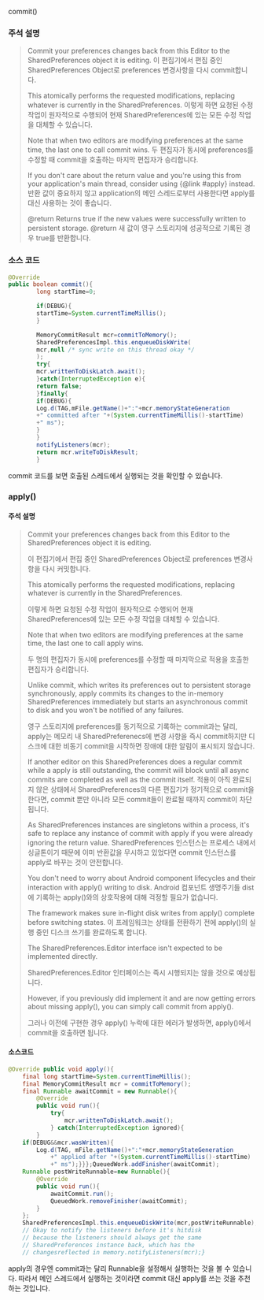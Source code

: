 commit()

### 주석 설명

> Commit your preferences changes back from this Editor to the SharedPreferences object it is editing.
> 이 편집기에서 편집 중인 SharedPreferences Object로 preferences 변경사항을 다시 commit합니다.
>
>This atomically performs the requested modifications, replacing whatever is currently in the SharedPreferences. 이렇게 하면 요청된 수정 작업이 원자적으로 수행되어 현재 SharedPreferences에 있는 모든 수정 작업을 대체할 수 있습니다.
>
>Note that when two editors are modifying preferences at the same time, the last one to call commit wins.
> 두 편집자가 동시에 preferences를 수정할 때 commit을 호출하는 마지막 편집자가 승리합니다.
>
>If you don't care about the return value and you're using this from your application's main thread, consider using {@link #apply} instead.
> 반환 값이 중요하지 않고 application의 메인 스레드로부터 사용한다면 apply를 대신 사용하는 것이 좋습니다.
>
>@return Returns true if the new values were successfully written to persistent storage. @return 새 값이 영구 스토리지에 성공적으로 기록된 경우 true를 반환합니다.

### 소스 코드

```java
@Override
public boolean commit(){
        long startTime=0;

        if(DEBUG){
        startTime=System.currentTimeMillis();
        }

        MemoryCommitResult mcr=commitToMemory();
        SharedPreferencesImpl.this.enqueueDiskWrite(
        mcr,null /* sync write on this thread okay */
        );
        try{
        mcr.writtenToDiskLatch.await();
        }catch(InterruptedException e){
        return false;
        }finally{
        if(DEBUG){
        Log.d(TAG,mFile.getName()+":"+mcr.memoryStateGeneration
        +" committed after "+(System.currentTimeMillis()-startTime)
        +" ms");
        }
        }
        notifyListeners(mcr);
        return mcr.writeToDiskResult;
        }
```

commit 코드를 보면 호출된 스레드에서 실행되는 것을 확인할 수 있습니다.

### apply()

#### 주석 설명

> Commit your preferences changes back from this Editor to the SharedPreferences object it is editing.
>
> 이 편집기에서 편집 중인 SharedPreferences Object로 preferences 변경사항을 다시 커밋합니다.
>
>This atomically performs the requested modifications, replacing whatever is currently in the SharedPreferences.
>
> 이렇게 하면 요청된 수정 작업이 원자적으로 수행되어 현재 SharedPreferences에 있는 모든 수정 작업을 대체할 수 있습니다.
>
>Note that when two editors are modifying preferences at the same time, the last one to call apply wins.
>
>두 명의 편집자가 동시에 preferences를 수정할 때 마지막으로 적용을 호출한 편집자가 승리합니다.
>
>Unlike commit, which writes its preferences out to persistent storage synchronously, apply commits its changes to the in-memory SharedPreferences immediately but starts an asynchronous commit to disk and you won't be notified of any failures.
>
> 영구 스토리지에 preferences를 동기적으로 기록하는 commit과는 달리, apply는 메모리 내 SharedPreferenecs에 변경 사항을 즉시 commit하지만 디스크에 대한 비동기 commit을 시작하면 장애에 대한 알림이 표시되지 않습니다.
>
> If another editor on this SharedPreferences does a regular commit while a apply is still outstanding, the commit will block until all async commits are completed as well as the commit itself.
> 적용이 아직 완료되지 않은 상태에서 SharedPreferences의 다른 편집기가 정기적으로 commit을 한다면, commit 뿐만 아니라 모든 commit들이 완료될 때까지 commit이 차단됩니다.
>
>As SharedPreferences instances are singletons within a process, it's safe to replace any instance of commit with apply if you were already ignoring the return value. SharedPreferences
> 인스턴스는 프로세스 내에서 싱글톤이기 때문에 이미 반환값을 무시하고 있었다면 commit 인스턴스를 apply로 바꾸는 것이 안전합니다.
>
>You don't need to worry about Android component lifecycles and their interaction with apply() writing to disk. Android 컴포넌트 생명주기들 dist에 기록하는 apply()와의 상호작용에 대해 걱정할 필요가 없습니다.
>
>The framework makes sure in-flight disk writes from apply() complete before switching states.
> 이 프레임워크는 상태를 전환하기 전에 apply()의 실행 중인 디스크 쓰기를 완료하도록 합니다.
>
> The SharedPreferences.Editor interface isn't expected to be implemented directly.
>
> SharedPreferences.Editor 인터페이스는 즉시 시행되지는 않을 것으로 예상됩니다.
>
> However, if you previously did implement it and are now getting errors about missing apply(), you can simply call commit from apply().
>
> 그러나 이전에 구현한 경우 apply() 누락에 대한 에러가 발생하면, apply()에서 commit을 호출하면 됩니다.

#### 소스코드

```java
@Override public void apply(){
    final long startTime=System.currentTimeMillis();
    final MemoryCommitResult mcr = commitToMemory();
    final Runnable awaitCommit = new Runnable(){
        @Override 
        public void run(){
            try{
                mcr.writtenToDiskLatch.await();
            } catch(InterruptedException ignored){
        }
    if(DEBUG&&mcr.wasWritten){
        Log.d(TAG, mFile.getName()+":"+mcr.memoryStateGeneration
            +" applied after "+(System.currentTimeMillis()-startTime)
            +" ms");}}};QueuedWork.addFinisher(awaitCommit);
    Runnable postWriteRunnable=new Runnable(){
        @Override 
        public void run(){
            awaitCommit.run();
            QueuedWork.removeFinisher(awaitCommit);
        }
    };
    SharedPreferencesImpl.this.enqueueDiskWrite(mcr,postWriteRunnable); 
    // Okay to notify the listeners before it's hitdisk 
    // because the listeners should always get the same 
    // SharedPreferences instance back, which has the 
    // changesreflected in memory.notifyListeners(mcr);}
```

apply의 경우엔 commit과는 달리 Runnable을 설정해서 실행하는 것을 볼 수 있습니다. 따라서 메인 스레드에서 실행하는 것이라면 commit 대신 apply를 쓰는 것을 추천하는 것입니다.